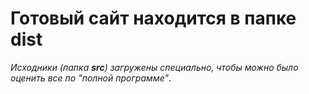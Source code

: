 # Готовый сайт находится в папке **dist**

 _Исходники (папка **src**) загружены специально, чтобы можно было оценить все по "полной программе"_.
